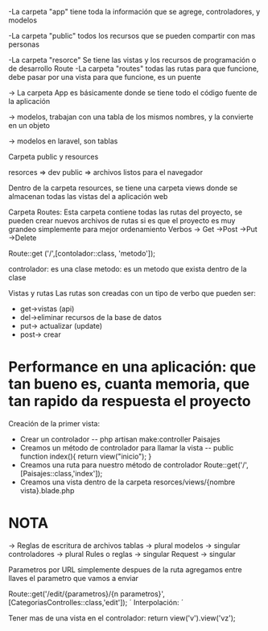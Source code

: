 -La carpeta "app" tiene toda la información que se agrege, controladores, y modelos

-La carpeta "public" todos los recursos que se pueden compartir con mas personas

-La carpeta "resorce" Se tiene las vistas y los recursos de programación o de desarrollo
Route
-La carpeta "routes" todas las rutas para que funcione, debe pasar por una vista para que funcione, es un puente

-> La carpeta App es básicamente donde se tiene todo el código fuente de la aplicación

-> modelos, trabajan con una tabla de los mismos nombres, y la convierte en un objeto

-> modelos en laravel, son tablas

Carpeta public y resources

resorces => dev
public => archivos listos para el navegador

Dentro de la carpeta resources, se tiene una carpeta views donde se almacenan todas las vistas del a aplicación web

Carpeta Routes: Esta carpeta contiene todas las rutas del proyecto, se pueden crear nuevos archivos de rutas si es que el proyecto es muy grandeo simplemente para mejor ordenamiento
Verbos 
-> Get
->Post
->Put
->Delete

Route::get ('/',[contolador::class, 'metodo']);

controlador: es una clase
metodo: es un metodo que exista dentro de la clase


Vistas y rutas
Las rutas son creadas con un tipo de verbo que pueden ser:
- get->vistas (api)
- del->eliminar recursos de la base de datos
- put-> actualizar (update)
- post-> crear

# Performance en una aplicación: que tan bueno es, cuanta memoria, que tan rapido da respuesta el proyecto

Creación de la primer vista:
- Crear un controlador 
    -- php artisan make:controller Paisajes
- Creamos un método de controlador para llamar la vista
    -- public function index(){
        return view("inicio");
    }
- Creamos una ruta para nuestro método de controlador
    Route::get('/',[Paisajes::class,'index']);
- Creamos una vista
    dentro de la carpeta resorces/views/{nombre vista}.blade.php

# NOTA
-> Reglas de escritura de archivos
tablas -> plural
modelos -> singular
controladores -> plural
Rules o reglas -> singular
Request -> singular

Parametros por URL
simplemente despues de la ruta agregamos entre llaves el parametro que vamos a enviar

Route::get('/edit/{parametros}/{n parametros}',[CategoriasControlles::class,'edit']);
´
Interpolación: ´

Tener mas de una vista en el controlador:  return view('v').view('vz');

